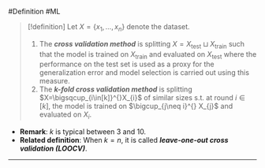 #Definition #ML 
> [!definition]
> Let $X=\{ x_{1},\dots,x_{n} \}$ denote the dataset.
> 1. The ***cross validation method*** is splitting $X=X_{\text{test}}\sqcup X_{\text{train}}$ such that the model is trained on $X_{\text{train}}$ and evaluated on $X_{\text{test}}$ where the performance on the test set is used as a proxy for the generalization error and model selection is carried out using this measure.
> 2. The ***$k$-fold cross validation method*** is splitting $X=\bigsqcup_{i\in[k]}^{}X_{i}$ of similar sizes s.t. at round $i\in[k]$, the model is trained on $\bigcup_{j\neq i}^{} X_{j}$ and evaluated on $X_{i}$. 
- **Remark**: $k$ is typical between 3 and 10.
- **Related definition**: When $k=n$, it is called ***leave-one-out cross validation (LOOCV)***.
---
